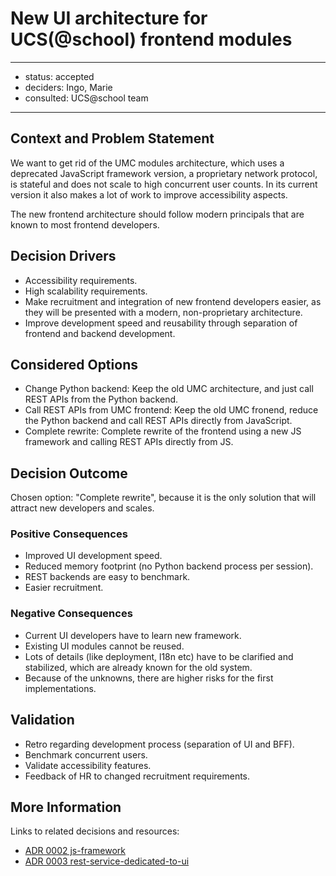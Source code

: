 
# New UI architecture for UCS(@school) frontend modules

---

- status: accepted
- deciders: Ingo, Marie
- consulted: UCS@school team

---

## Context and Problem Statement

We want to get rid of the UMC modules architecture, which uses a deprecated JavaScript framework version, a proprietary network protocol, is stateful and does not scale to high concurrent user counts.
In its current version it also makes a lot of work to improve accessibility aspects.

The new frontend architecture should follow modern principals that are known to most frontend developers.

## Decision Drivers

- Accessibility requirements.
- High scalability requirements.
- Make recruitment and integration of new frontend developers easier, as they will be presented with a modern, non-proprietary architecture.
- Improve development speed and reusability through separation of frontend and backend development.

## Considered Options

- Change Python backend: Keep the old UMC architecture, and just call REST APIs from the Python backend.
- Call REST APIs from UMC frontend: Keep the old UMC fronend, reduce the Python backend and call REST APIs directly from JavaScript.
- Complete rewrite: Complete rewrite of the frontend using a new JS framework and calling REST APIs directly from JS.

## Decision Outcome

Chosen option: "Complete rewrite", because
it is the only solution that will attract new developers and scales.

### Positive Consequences

- Improved UI development speed.
- Reduced memory footprint (no Python backend process per session).
- REST backends are easy to benchmark.
- Easier recruitment.

### Negative Consequences

- Current UI developers have to learn new framework.
- Existing UI modules cannot be reused.
- Lots of details (like deployment, l18n etc) have to be clarified and stabilized, which are already known for the old system.
- Because of the unknowns, there are higher risks for the first implementations.

## Validation

- Retro regarding development process (separation of UI and BFF).
- Benchmark concurrent users.
- Validate accessibility features.
- Feedback of HR to changed recruitment requirements.

## More Information

Links to related decisions and resources:

- [ADR 0002 js-framework](0002-js-framework.md)
- [ADR 0003 rest-service-dedicated-to-ui](0003-rest-service-dedicated-to-ui.md)
